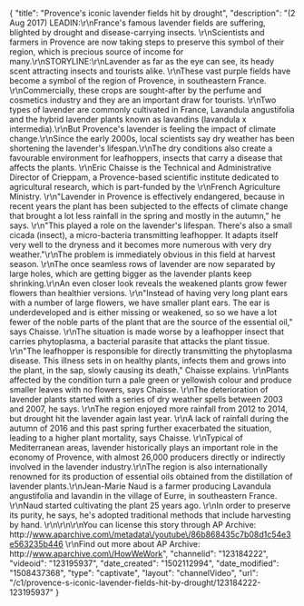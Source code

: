 {
    "title": "Provence's iconic lavender fields hit by drought",
    "description": "(2 Aug 2017) LEADIN:\r\nFrance's famous lavender fields are suffering, blighted by drought and disease-carrying insects. \r\nScientists and farmers in Provence are now taking steps to preserve this symbol of their region, which is precious source of income for many.\r\nSTORYLINE:\r\nLavender as far as the eye can see, its heady scent attracting insects and tourists alike. \r\nThese vast purple fields have become a symbol of the region of Provence, in southeastern France. \r\nCommercially, these crops are sought-after by the perfume and cosmetics industry and they are an important draw for tourists. \r\nTwo types of lavender are commonly cultivated in France, Lavandula angustifolia and the hybrid lavender plants known as lavandins (lavandula x intermedia).\r\nBut Provence's lavender is feeling the impact of climate change.\r\nSince the early 2000s, local scientists say dry weather has been shortening the lavender's lifespan.\r\nThe dry conditions also create a favourable environment for leafhoppers, insects that carry a disease that affects the plants. \r\nEric Chaisse is the Technical and Administrative Director of Crieppam, a Provence-based scientific institute dedicated to agricultural research, which is part-funded by the \r\nFrench Agriculture Ministry. \r\n\"Lavender in Provence is effectively endangered, because in recent years the plant has been subjected to the effects of climate change that brought a lot less rainfall in the spring and mostly in the autumn,\" he says. \r\n\"This played a role on the lavender's lifespan. There's also a small cicada (insect), a micro-bacteria transmitting leafhopper. It adapts itself very well to the dryness and it becomes more numerous with very dry weather.\"\r\nThe problem is immediately obvious in this field at harvest season. \r\nThe once seamless rows of lavender are now separated by large holes, which are getting bigger as the lavender plants keep shrinking.\r\nAn even closer look reveals the weakened plants grow fewer flowers than healthier versions.  \r\n\"Instead of having very long plant ears with a number of large flowers, we have smaller plant ears. The ear is underdeveloped and is either missing or weakened, so so we have a lot fewer of the noble parts of the plant that are the source of the essential oil,\" says Chaisse. \r\nThe situation is made worse by a leafhopper insect that carries phytoplasma, a bacterial parasite that attacks the plant tissue. \r\n\"The leafhopper is responsible for directly transmitting the phytoplasma disease. This illness sets in on healthy plants, infects them and grows into the plant, in the sap, slowly causing its death,\" Chaisse explains. \r\nPlants affected by the condition turn a pale green or yellowish colour and produce smaller leaves with no flowers, says Chaisse. \r\nThe deterioration of lavender plants started with a series of dry weather spells between 2003 and 2007, he says. \r\nThe region enjoyed more rainfall from 2012 to 2014, but drought hit the lavender again last year. \r\nA lack of rainfall during the autumn of 2016 and this past spring further exacerbated the situation, leading to a higher plant mortality, says Chaisse. \r\nTypical of Mediterranean areas, lavender historically plays an important role in the economy of Provence, with almost 26,000 producers directly or indirectly involved in the lavender industry.\r\nThe region is also internationally renowned for its production of essential oils obtained from the distillation of lavender plants.\r\nJean-Marie Naud is a farmer producing Lavandula angustifolia and lavandin in the village of Eurre, in southeastern France. \r\nNaud started cultivating the plant 25 years ago. \r\nIn order to preserve its purity, he says, he's adopted traditional methods that include harvesting by hand. \r\n\r\n\r\nYou can license this story through AP Archive: http:\/\/www.aparchive.com\/metadata\/youtube\/86b868435c7b08d1c54e3e563235b446 \r\nFind out more about AP Archive: http:\/\/www.aparchive.com\/HowWeWork",
    "channelid": "123184222",
    "videoid": "123195937",
    "date_created": "1502112994",
    "date_modified": "1508437368",
    "type": "captivate",
    "layout": "channelVideo",
    "url": "\/c1\/provence-s-iconic-lavender-fields-hit-by-drought\/123184222-123195937"
}